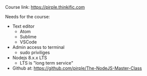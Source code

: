 Course link:
https://pirple.thinkific.com

Needs for the course:
- Text editor
    - Atom
    - Sublime
    - VSCode
- Admin access to terminal
    - sudo priviliges
- Nodejs 8.x.x LTS
    - LTS is "long term service"
- Github at: https://github.com/pirple/The-NodeJS-Master-Class